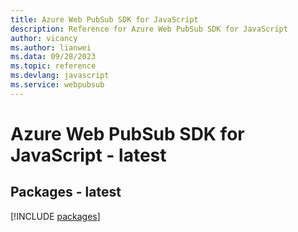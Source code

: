 ```yaml
---
title: Azure Web PubSub SDK for JavaScript
description: Reference for Azure Web PubSub SDK for JavaScript
author: vicancy
ms.author: lianwei
ms.data: 09/28/2023
ms.topic: reference
ms.devlang: javascript
ms.service: webpubsub
---
```

# Azure Web PubSub SDK for JavaScript - latest
## Packages - latest
[!INCLUDE [packages](web-pubsub-index.md)]